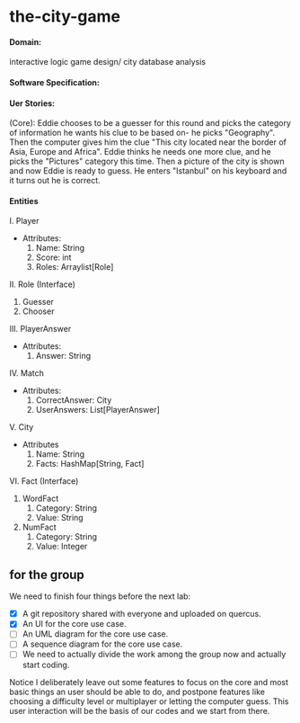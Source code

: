 # the-city-game
#### Domain: 
interactive logic game design/ city database  analysis
#### Software Specification:

#### Uer Stories:
(Core): Eddie chooses to be a guesser for this round and picks the category of information he wants his clue to be based on- he picks "Geography". Then the computer gives him the clue "This city located near the border of Asia, Europe and Africa". Eddie thinks he needs one more clue, and he picks the "Pictures" category this time. Then a picture of the city is shown and now Eddie is ready to guess. He enters "Istanbul" on his keyboard and it turns out he is correct.  

#### Entities
I. Player
- Attributes:
  1. Name: String
  2. Score: int
  3. Roles: Arraylist[Role]

II. Role (Interface)
1. Guesser
2. Chooser

III. PlayerAnswer
- Attributes:
  1. Answer: String

IV. Match
- Attributes:
  1. CorrectAnswer: City
  2. UserAnswers: List[PlayerAnswer]

V. City
- Attributes
  1. Name: String
  2. Facts: HashMap[String, Fact]

VI. Fact (Interface)
1. WordFact
    1. Category: String
   2. Value: String
2. NumFact
    1. Category: String
   2. Value: Integer


## for the group
We need to finish four things before the next lab:
- [X] A git repository shared with everyone and uploaded on quercus. 
- [X] An UI for the core use case.
- [ ] An UML diagram for the core use case. 
- [ ] A sequence diagram for the core use case.
- [ ] We need to actually divide the work among the group now and actually start coding.

Notice I deliberately leave out some features to focus on the core and most basic things an user should be able to do, and postpone features like choosing a difficulty level or multiplayer or letting the computer guess. This user interaction will be the basis of our codes and we start from there. 


